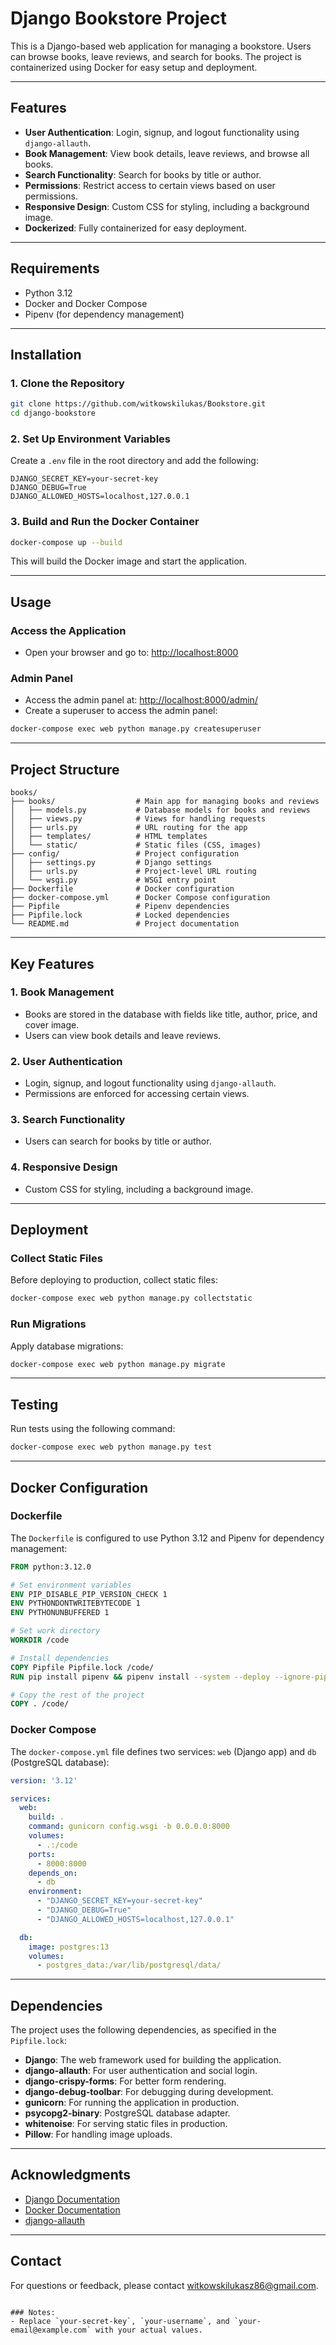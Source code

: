 # Django Bookstore Project

This is a Django-based web application for managing a bookstore. Users can browse books, leave reviews, and search for books. The project is containerized using Docker for easy setup and deployment.

---

## Features

- **User Authentication**: Login, signup, and logout functionality using `django-allauth`.
- **Book Management**: View book details, leave reviews, and browse all books.
- **Search Functionality**: Search for books by title or author.
- **Permissions**: Restrict access to certain views based on user permissions.
- **Responsive Design**: Custom CSS for styling, including a background image.
- **Dockerized**: Fully containerized for easy deployment.

---

## Requirements

- Python 3.12
- Docker and Docker Compose
- Pipenv (for dependency management)

---

## Installation

### 1. Clone the Repository

```bash
git clone https://github.com/witkowskilukas/Bookstore.git
cd django-bookstore
```

### 2. Set Up Environment Variables

Create a `.env` file in the root directory and add the following:

```env
DJANGO_SECRET_KEY=your-secret-key
DJANGO_DEBUG=True
DJANGO_ALLOWED_HOSTS=localhost,127.0.0.1
```

### 3. Build and Run the Docker Container

```bash
docker-compose up --build
```

This will build the Docker image and start the application.

---

## Usage

### Access the Application

- Open your browser and go to: [http://localhost:8000](http://localhost:8000)

### Admin Panel

- Access the admin panel at: [http://localhost:8000/admin/](http://localhost:8000/admin/)
- Create a superuser to access the admin panel:

```bash
docker-compose exec web python manage.py createsuperuser
```

---

## Project Structure

```
books/
├── books/                  # Main app for managing books and reviews
│   ├── models.py           # Database models for books and reviews
│   ├── views.py            # Views for handling requests
│   ├── urls.py             # URL routing for the app
│   ├── templates/          # HTML templates
│   └── static/             # Static files (CSS, images)
├── config/                 # Project configuration
│   ├── settings.py         # Django settings
│   ├── urls.py             # Project-level URL routing
│   └── wsgi.py             # WSGI entry point
├── Dockerfile              # Docker configuration
├── docker-compose.yml      # Docker Compose configuration
├── Pipfile                 # Pipenv dependencies
├── Pipfile.lock            # Locked dependencies
└── README.md               # Project documentation
```

---

## Key Features

### 1. **Book Management**
- Books are stored in the database with fields like title, author, price, and cover image.
- Users can view book details and leave reviews.

### 2. **User Authentication**
- Login, signup, and logout functionality using `django-allauth`.
- Permissions are enforced for accessing certain views.

### 3. **Search Functionality**
- Users can search for books by title or author.

### 4. **Responsive Design**
- Custom CSS for styling, including a background image.

---

## Deployment

### Collect Static Files

Before deploying to production, collect static files:

```bash
docker-compose exec web python manage.py collectstatic
```

### Run Migrations

Apply database migrations:

```bash
docker-compose exec web python manage.py migrate
```

---

## Testing

Run tests using the following command:

```bash
docker-compose exec web python manage.py test
```

---

## Docker Configuration

### Dockerfile

The `Dockerfile` is configured to use Python 3.12 and Pipenv for dependency management:

```dockerfile
FROM python:3.12.0

# Set environment variables
ENV PIP_DISABLE_PIP_VERSION_CHECK 1
ENV PYTHONDONTWRITEBYTECODE 1
ENV PYTHONUNBUFFERED 1

# Set work directory
WORKDIR /code

# Install dependencies
COPY Pipfile Pipfile.lock /code/
RUN pip install pipenv && pipenv install --system --deploy --ignore-pipfile

# Copy the rest of the project
COPY . /code/
```

### Docker Compose

The `docker-compose.yml` file defines two services: `web` (Django app) and `db` (PostgreSQL database):

```yaml
version: '3.12'

services:
  web:
    build: .
    command: gunicorn config.wsgi -b 0.0.0.0:8000
    volumes:
      - .:/code
    ports:
      - 8000:8000
    depends_on:
      - db
    environment:
      - "DJANGO_SECRET_KEY=your-secret-key"
      - "DJANGO_DEBUG=True"
      - "DJANGO_ALLOWED_HOSTS=localhost,127.0.0.1"

  db:
    image: postgres:13
    volumes:
      - postgres_data:/var/lib/postgresql/data/
```

---

## Dependencies

The project uses the following dependencies, as specified in the `Pipfile.lock`:

- **Django**: The web framework used for building the application.
- **django-allauth**: For user authentication and social login.
- **django-crispy-forms**: For better form rendering.
- **django-debug-toolbar**: For debugging during development.
- **gunicorn**: For running the application in production.
- **psycopg2-binary**: PostgreSQL database adapter.
- **whitenoise**: For serving static files in production.
- **Pillow**: For handling image uploads.

---

## Acknowledgments

- [Django Documentation](https://docs.djangoproject.com/)
- [Docker Documentation](https://docs.docker.com/)
- [django-allauth](https://django-allauth.readthedocs.io/)

---

## Contact

For questions or feedback, please contact [witkowskilukasz86@gmail.com](mailto:witkowskilukasz86@gmail.com).
```

### Notes:
- Replace `your-secret-key`, `your-username`, and `your-email@example.com` with your actual values.
